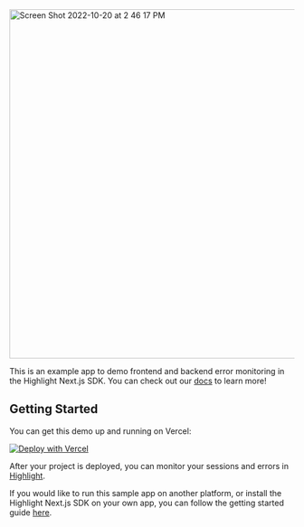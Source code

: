 <img width="618" alt="Screen Shot 2022-10-20 at 2 46 17 PM" src="https://user-images.githubusercontent.com/86132398/197065121-1fba90fe-a778-4c1e-a152-2617bcbd0c82.png">

This is an example app to demo frontend and backend error monitoring in the Highlight Next.js SDK. You can check out our [docs](https://docs.highlight.run/nextjs-sdk) to learn more!

## Getting Started
You can get this demo up and running on Vercel:

[![Deploy with Vercel](https://vercel.com/button)](https://vercel.com/new/clone?repository-url=https%3A%2F%2Fgithub.com%2Fhighlight-run%2Fnextjs-highlight-demo&integration-ids=oac_AoH5XHA6a43pkrCH4Gw1Tpu7)

After your project is deployed, you can monitor your sessions and errors in [Highlight](https://app.highlight.run).

If you would like to run this sample app on another platform, or install the Highlight Next.js SDK on your own app, you can follow the getting started guide [here](https://docs.highlight.run/nextjs-sdk).
